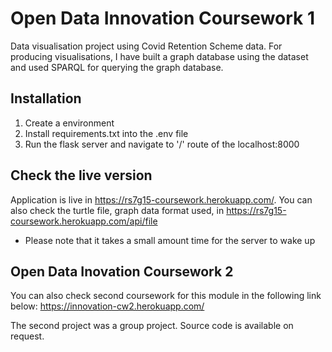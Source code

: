 # Open Data Innovation Coursework 1
Data visualisation project using Covid Retention Scheme data. For producing visualisations, I have built a graph database using the dataset and used SPARQL for querying the graph database.

## Installation
1. Create a environment
2. Install requirements.txt into the .env file
3. Run the flask server and navigate to '/' route of the localhost:8000

## Check the live version
Application is live in https://rs7g15-coursework.herokuapp.com/. You can also check the turtle file, graph data format used, in https://rs7g15-coursework.herokuapp.com/api/file 

* Please note that it takes a small amount time for the server to wake up

## Open Data Inovation Coursework 2
You can also check second coursework for this module in the following link below:
https://innovation-cw2.herokuapp.com/

The second project was a group project. Source code is available on request.
